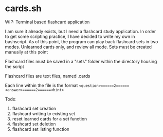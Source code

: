 # cards.sh
WIP: Terminal based flashcard application

I am sure it already exists, but I need a flashcard study application. In order to get some scripting practice, I have decided to write my own in bashscript. As of this point, the program can play back flashcard sets in two modes. Unlearned cards only, and review all mode. Sets must be created manually at this point

Flashcard files must be saved in a "sets" folder within the directory housing the script

Flashcard files are text files, named <setname>.cards

Each line within the file is the format `<question>======2======<answer>======2======<hint>`

Todo:
1. flashcard set creation
2. flashcard writing to existing set
3. reset learned cards for a set function
4. flashcard set deletion
5. flashcard set listing function
